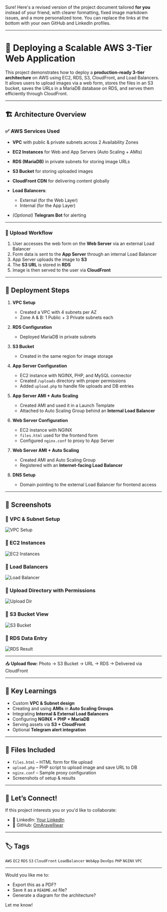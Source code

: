 Sure! Here's a revised version of the project document tailored **for you** instead of your friend, with clearer formatting, fixed image markdown issues, and a more personalized tone. You can replace the links at the bottom with your own GitHub and LinkedIn profiles.

---

# 🚀 Deploying a Scalable AWS 3-Tier Web Application

This project demonstrates how to deploy a **production-ready 3-tier architecture** on AWS using EC2, RDS, S3, CloudFront, and Load Balancers. It allows users to upload images via a web form, stores the files in an S3 bucket, saves the URLs in a MariaDB database on RDS, and serves them efficiently through CloudFront.

---

## 🏗️ Architecture Overview

### ✅ AWS Services Used

* **VPC** with public & private subnets across 2 Availability Zones
* **EC2 Instances** for Web and App Servers (Auto Scaling + AMIs)
* **RDS (MariaDB)** in private subnets for storing image URLs
* **S3 Bucket** for storing uploaded images
* **CloudFront CDN** for delivering content globally
* **Load Balancers**:

  * External (for the Web Layer)
  * Internal (for the App Layer)
* *(Optional)* **Telegram Bot** for alerting

---

### 🔁 Upload Workflow

1. User accesses the web form on the **Web Server** via an external Load Balancer
2. Form data is sent to the **App Server** through an internal Load Balancer
3. App Server uploads the image to **S3**
4. The **S3 URL** is stored in **RDS**
5. Image is then served to the user via **CloudFront**

---

## 🔧 Deployment Steps

1. **VPC Setup**

   * Created a VPC with 4 subnets per AZ
   * Zone A & B: 1 Public + 3 Private subnets each

2. **RDS Configuration**

   * Deployed MariaDB in private subnets

3. **S3 Bucket**

   * Created in the same region for image storage

4. **App Server Configuration**

   * EC2 instance with NGINX, PHP, and MySQL connector
   * Created `/uploads` directory with proper permissions
   * Added `upload.php` to handle file uploads and DB entries

5. **App Server AMI + Auto Scaling**

   * Created AMI and used it in a Launch Template
   * Attached to Auto Scaling Group behind an **Internal Load Balancer**

6. **Web Server Configuration**

   * EC2 instance with NGINX
   * `files.html` used for the frontend form
   * Configured `nginx.conf` to proxy to App Server

7. **Web Server AMI + Auto Scaling**

   * Created AMI and Auto Scaling Group
   * Registered with an **Internet-facing Load Balancer**

8. **DNS Setup**

   * Domain pointing to the external Load Balancer for frontend access

---

## 📸 Screenshots

### 🔹 VPC & Subnet Setup

![VPC Setup](attachment)

### 🔹 EC2 Instances

![EC2 Instances](attachment)

### 🔹 Load Balancers

![Load Balancer](attachment)

### 🔹 Upload Directory with Permissions

![Upload Dir](attachment)

### 🔹 S3 Bucket View

![S3 Bucket](attachment)

### 🔹 RDS Data Entry

![RDS Result](attachment)

---

📤 **Upload flow:** Photo → S3 Bucket → URL → RDS → Delivered via CloudFront

---

## 🧠 Key Learnings

* Custom **VPC & Subnet design**
* Creating and using **AMIs** in **Auto Scaling Groups**
* Integrating **Internal & External Load Balancers**
* Configuring **NGINX + PHP + MariaDB**
* Serving assets via **S3 + CloudFront**
* Optional **Telegram alert integration**

---

## 📁 Files Included

* `files.html` – HTML form for file upload
* `upload.php` – PHP script to upload image and save URL to DB
* `nginx.conf` – Sample proxy configuration
* Screenshots of setup & results

---

## 📣 Let’s Connect!

If this project interests you or you'd like to collaborate:

* 💼 LinkedIn: [Your LinkedIn](https://www.linkedin.com/)
* 🐙 GitHub: [OmAravelliwar](https://github.com/)

---

## 🏷️ Tags

`AWS` `EC2` `RDS` `S3` `CloudFront` `LoadBalancer` `WebApp` `DevOps` `PHP` `NGINX` `VPC`

---

Would you like me to:

* Export this as a PDF?
* Save it as a `README.md` file?
* Generate a diagram for the architecture?

Let me know!
